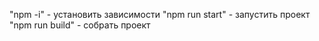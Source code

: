 "npm -i" - установить зависимости
"npm run start" - запустить проект
"npm run build" - собрать проект